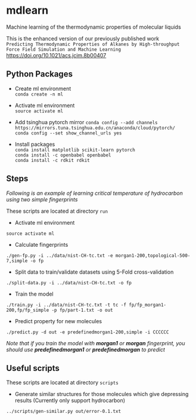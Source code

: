 # mdlearn
Machine learning of the thermodynamic properties of molecular liquids

This is the enhanced version of our previously published work  
`Predicting Thermodynamic Properties of Alkanes by High-throughput Force Field Simulation and Machine Learning`  
https://doi.org/10.1021/acs.jcim.8b00407

## Python Packages
* Create ml environment  
`conda create -n ml`

* Activate ml environment  
`source activate ml`

* Add tsinghua pytorch mirror
`conda config --add channels https://mirrors.tuna.tsinghua.edu.cn/anaconda/cloud/pytorch/`  
`conda config --set show_channel_urls yes`

* Install packages  
`conda install matplotlib scikit-learn pytorch`  
`conda install -c openbabel openbabel`  
`conda install -c rdkit rdkit`

## Steps
*Following is an example of learning critical temperature of hydrocarbon using two simple fingerprints*

These scripts are located at directory `run`

* Activate ml environment
```
source activate ml
```

* Calculate fingerprints
```
./gen-fp.py -i ../data/nist-CH-tc.txt -e morgan1-200,topological-500-7,simple -o fp
```
* Split data to train/validate datasets using 5-Fold cross-validation
```
./split-data.py -i ../data/nist-CH-tc.txt -o fp
```
* Train the model  
```
./train.py -i ../data/nist-CH-tc.txt -t tc -f fp/fp_morgan1-200,fp/fp_simple -p fp/part-1.txt -o out
```
* Predict property for new molecules
```
./predict.py -d out -e predefinedmorgan1-200,simple -i CCCCCC
```
*Note that if you train the model with **morgan1** or **morgan** fingerprint, you should use **predefinedmorgan1** or **predefinedmorgan** to predict*

## Useful scripts
These scripts are located at directory `scripts`

* Generate similar structures for those molecules which give depressing results (Currently only support hydrocarbon)
```
../scripts/gen-similar.py out/error-0.1.txt
```